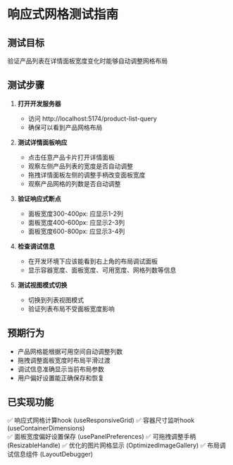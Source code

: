 # 响应式网格测试指南

## 测试目标
验证产品列表在详情面板宽度变化时能够自动调整网格布局

## 测试步骤

1. **打开开发服务器**
   - 访问 http://localhost:5174/product-list-query
   - 确保可以看到产品网格布局

2. **测试详情面板响应**
   - 点击任意产品卡片打开详情面板
   - 观察左侧产品列表的宽度是否自动调整
   - 拖拽详情面板左侧的调整手柄改变面板宽度
   - 观察产品网格的列数是否自动调整

3. **验证响应式断点**
   - 面板宽度300-400px: 应显示1-2列
   - 面板宽度400-600px: 应显示2-3列  
   - 面板宽度600-800px: 应显示3-4列

4. **检查调试信息**
   - 在开发环境下应该能看到右上角的布局调试面板
   - 显示容器宽度、面板宽度、可用宽度、网格列数等信息

5. **测试视图模式切换**
   - 切换到列表视图模式
   - 验证列表布局不受面板宽度影响

## 预期行为
- 产品网格能根据可用空间自动调整列数
- 拖拽调整面板宽度时布局平滑过渡
- 调试信息准确显示当前布局参数
- 用户偏好设置能正确保存和恢复

## 已实现功能
✅ 响应式网格计算hook (useResponsiveGrid)
✅ 容器尺寸监听hook (useContainerDimensions)  
✅ 面板宽度偏好设置保存 (usePanelPreferences)
✅ 可拖拽调整手柄 (ResizableHandle)
✅ 优化的图片网格显示 (OptimizedImageGallery)
✅ 布局调试信息组件 (LayoutDebugger)